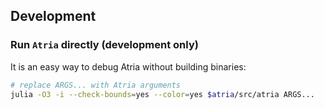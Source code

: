 ## Development

### Run `Atria` directly (development only)
It is an easy way to debug Atria without building binaries:

```sh
# replace ARGS... with Atria arguments
julia -O3 -i --check-bounds=yes --color=yes $atria/src/atria ARGS...
```
